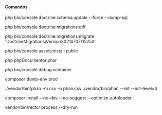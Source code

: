 #### Comandos

php bin/console doctrine:schema:update --force --dump-sql

php bin/console doctrine:migrations:diff

php bin/console doctrine:migrations:migrate 'DoctrineMigrations\Version20210707115250'

php bin/console assets:install public

php phpDocumentor.phar

php bin/console debug:container

composer dump-env prod

./vendor/bin/phan -m csv -o phan.csv
./vendor/bin/phan --init --init-level=3

composer install --no-dev --no-suggest --optimize-autoloader

vendor/bin/rector process --dry-run
